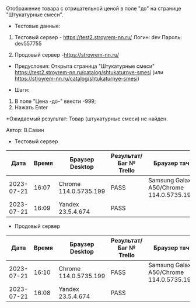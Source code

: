 Отображение товара с отрицательной ценой в поле "до" на странице "Штукатурные смеси".

* Тестовые данные: 
1. Тестовый сервер - https://test2.stroyrem-nn.ru/
Логин: dev
Пароль: dev557755

2. Продовый сервер -https://stroyrem-nn.ru/

* Предусловия:
Открыта страница "Штукатурные смеси" https://test2.stroyrem-nn.ru/catalog/shtukaturnye-smesi (или https://stroyrem-nn.ru/catalog/shtukaturnye-smesi)

* Шаги:
1. В поле "Цена -до-" ввести -999;
2. Нажать Enter

*Ожидаемый результат:
Товар (штукатурные смеси) не найден.

Автор: В.Савин


* Тестовый сервер 

| Дата | Время | Браузер Desktop| Результат/Баг № Trello| Браузер тач| Результат/Баг № Trello| Дата релиза |Имя |
| --- | --- | --- | --- | --- | --- | --- | --- | 
|2023-07-21 | 16:07 | Chrome 114.0.5735.199 | PASS | Samsung Galaxy A50/Chrome 114.0.5735.196 | PASS | 04.07.23 | Наталья К. | 
|2023-07-21 | 16:09 | Yandex 23.5.4.674 | PASS |  |  | 04.07.23 | Наталья К. |


* Продовый сервер

| Дата | Время | Браузер Desktop| Результат/Баг № Trello| Браузер тач| Результат/Баг № Trello| Дата релиза |Имя |
| --- | --- | --- | --- | --- | --- | --- | --- | 
| 2023-07-21 | 16:10 | Chrome 114.0.5735.199 | PASS | Samsung Galaxy A50/Chrome 114.0.5735.196 | PASS | 04.07.23 | Наталья К. | 
| 2023-07-21 | 16:08 | Yandex 23.5.4.674 | PASS |  |  | 04.07.23 | Наталья К. |
